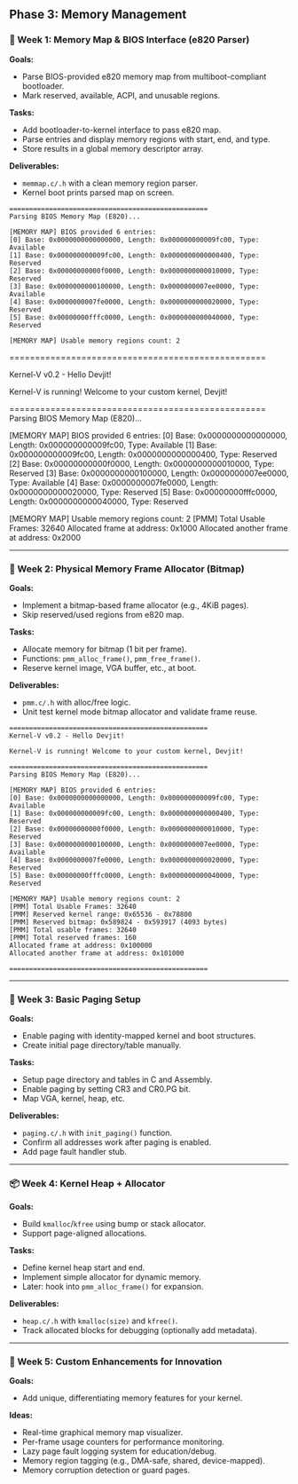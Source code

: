 Phase 3: Memory Management
---

### 🔧 Week 1: Memory Map & BIOS Interface (e820 Parser)

**Goals:**

* Parse BIOS-provided e820 memory map from multiboot-compliant bootloader.
* Mark reserved, available, ACPI, and unusable regions.

**Tasks:**

* Add bootloader-to-kernel interface to pass e820 map.
* Parse entries and display memory regions with start, end, and type.
* Store results in a global memory descriptor array.

**Deliverables:**

* `memmap.c/.h` with a clean memory region parser.
* Kernel boot prints parsed map on screen.

```
==================================================
Parsing BIOS Memory Map (E820)...

[MEMORY MAP] BIOS provided 6 entries:
[0] Base: 0x0000000000000000, Length: 0x000000000009fc00, Type: Available
[1] Base: 0x000000000009fc00, Length: 0x0000000000000400, Type: Reserved
[2] Base: 0x00000000000f0000, Length: 0x0000000000010000, Type: Reserved
[3] Base: 0x0000000000100000, Length: 0x0000000007ee0000, Type: Available
[4] Base: 0x0000000007fe0000, Length: 0x0000000000020000, Type: Reserved
[5] Base: 0x00000000fffc0000, Length: 0x0000000000040000, Type: Reserved

[MEMORY MAP] Usable memory regions count: 2

```
==================================================

Kernel-V v0.2 - Hello Devjit!

Kernel-V is running! Welcome to your custom kernel, Devjit!

==================================================
Parsing BIOS Memory Map (E820)...

[MEMORY MAP] BIOS provided 6 entries:
[0] Base: 0x0000000000000000, Length: 0x000000000009fc00, Type: Available
[1] Base: 0x000000000009fc00, Length: 0x0000000000000400, Type: Reserved
[2] Base: 0x00000000000f0000, Length: 0x0000000000010000, Type: Reserved
[3] Base: 0x0000000000100000, Length: 0x0000000007ee0000, Type: Available
[4] Base: 0x0000000007fe0000, Length: 0x0000000000020000, Type: Reserved
[5] Base: 0x00000000fffc0000, Length: 0x0000000000040000, Type: Reserved

[MEMORY MAP] Usable memory regions count: 2
[PMM] Total Usable Frames: 32640
Allocated frame at address: 0x1000
Allocated another frame at address: 0x2000

---

### 🔨 Week 2: Physical Memory Frame Allocator (Bitmap)

**Goals:**

* Implement a bitmap-based frame allocator (e.g., 4KiB pages).
* Skip reserved/used regions from e820 map.

**Tasks:**

* Allocate memory for bitmap (1 bit per frame).
* Functions: `pmm_alloc_frame()`, `pmm_free_frame()`.
* Reserve kernel image, VGA buffer, etc., at boot.

**Deliverables:**

* `pmm.c/.h` with alloc/free logic.
* Unit test kernel mode bitmap allocator and validate frame reuse.

```
==================================================
Kernel-V v0.2 - Hello Devjit!

Kernel-V is running! Welcome to your custom kernel, Devjit!

==================================================
Parsing BIOS Memory Map (E820)...

[MEMORY MAP] BIOS provided 6 entries:
[0] Base: 0x0000000000000000, Length: 0x000000000009fc00, Type: Available
[1] Base: 0x000000000009fc00, Length: 0x0000000000000400, Type: Reserved
[2] Base: 0x00000000000f0000, Length: 0x0000000000010000, Type: Reserved
[3] Base: 0x0000000000100000, Length: 0x0000000007ee0000, Type: Available
[4] Base: 0x0000000007fe0000, Length: 0x0000000000020000, Type: Reserved
[5] Base: 0x00000000fffc0000, Length: 0x0000000000040000, Type: Reserved

[MEMORY MAP] Usable memory regions count: 2
[PMM] Total Usable Frames: 32640
[PMM] Reserved kernel range: 0x65536 - 0x78800
[PMM] Reserved bitmap: 0x589824 - 0x593917 (4093 bytes)
[PMM] Total usable frames: 32640
[PMM] Total reserved frames: 160
Allocated frame at address: 0x100000
Allocated another frame at address: 0x101000

==================================================
```

---

### 🧠 Week 3: Basic Paging Setup

**Goals:**

* Enable paging with identity-mapped kernel and boot structures.
* Create initial page directory/table manually.

**Tasks:**

* Setup page directory and tables in C and Assembly.
* Enable paging by setting CR3 and CR0.PG bit.
* Map VGA, kernel, heap, etc.

**Deliverables:**

* `paging.c/.h` with `init_paging()` function.
* Confirm all addresses work after paging is enabled.
* Add page fault handler stub.

---

### 📦 Week 4: Kernel Heap + Allocator

**Goals:**

* Build `kmalloc`/`kfree` using bump or stack allocator.
* Support page-aligned allocations.

**Tasks:**

* Define kernel heap start and end.
* Implement simple allocator for dynamic memory.
* Later: hook into `pmm_alloc_frame()` for expansion.

**Deliverables:**

* `heap.c/.h` with `kmalloc(size)` and `kfree()`.
* Track allocated blocks for debugging (optionally add metadata).

---

### 🚀 Week 5: Custom Enhancements for Innovation

**Goals:**

* Add unique, differentiating memory features for your kernel.

**Ideas:**

* Real-time graphical memory map visualizer.
* Per-frame usage counters for performance monitoring.
* Lazy page fault logging system for education/debug.
* Memory region tagging (e.g., DMA-safe, shared, device-mapped).
* Memory corruption detection or guard pages.